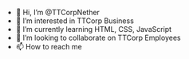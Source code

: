 - 👋 Hi, I’m @TTCorpNether
- 👀 I’m interested in TTCorp Business
- 🌱 I’m currently learning HTML, CSS, JavaScript
- 💞️ I’m looking to collaborate on TTCorp Employees
- 📫 How to reach me 

<!---
TTCorpNether/TTCorpNether is a ✨ special ✨ repository because its `README.md` (this file) appears on your GitHub profile.
You can click the Preview link to take a look at your changes.
--->
